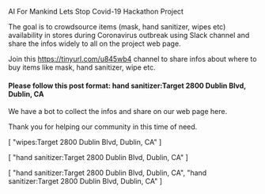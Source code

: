
AI For Mankind Lets Stop Covid-19 Hackathon Project

The goal is to crowdsource items (mask, hand sanitizer, wipes etc) availability in stores during Coronavirus outbreak using Slack channel and share the infos widely to all on the project web page. 

 Join this https://tinyurl.com/u845wb4 channel to share infos about where to buy items like mask, hand sanitizer, wipe etc. 

#### Please follow this post format: hand sanitizer:Target 2800 Dublin Blvd, Dublin, CA

We have a bot to collect the infos and share on our web page here.

Thank you for helping our community in this time of need.



[
    "wipes:Target 2800 Dublin Blvd, Dublin, CA"
]

[
    "hand sanitizer:Target 2800 Dublin Blvd, Dublin, CA"
]

[
    "hand sanitizer:Target 2800 Dublin Blvd, Dublin, CA",
    "hand sanitizer:Target 2800 Dublin Blvd, Dublin, CA"
]

